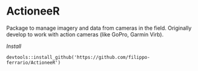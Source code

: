 # ActioneeR
 Package to manage imagery and data from cameras in the field. Originally develop to work with action cameras (like GoPro, Garmin Virb).

_Install_

```
devtools::install_github('https://github.com/filippo-ferrario/ActioneeR')

```
